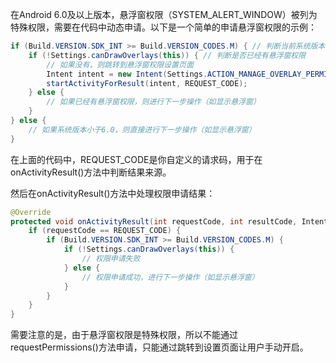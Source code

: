 在Android 6.0及以上版本，悬浮窗权限（SYSTEM_ALERT_WINDOW）被列为特殊权限，需要在代码中动态申请。以下是一个简单的申请悬浮窗权限的示例：

```java
if (Build.VERSION.SDK_INT >= Build.VERSION_CODES.M) { // 判断当前系统版本是否大于等于6.0
    if (!Settings.canDrawOverlays(this)) { // 判断是否已经有悬浮窗权限
        // 如果没有，则跳转到悬浮窗权限设置页面
        Intent intent = new Intent(Settings.ACTION_MANAGE_OVERLAY_PERMISSION, Uri.parse("package:" + getPackageName()));
        startActivityForResult(intent, REQUEST_CODE);
    } else {
        // 如果已经有悬浮窗权限，则进行下一步操作（如显示悬浮窗）
    }
} else {
    // 如果系统版本小于6.0，则直接进行下一步操作（如显示悬浮窗）
}
```

在上面的代码中，REQUEST_CODE是你自定义的请求码，用于在onActivityResult()方法中判断结果来源。

然后在onActivityResult()方法中处理权限申请结果：

```java
@Override
protected void onActivityResult(int requestCode, int resultCode, Intent data) {
    if (requestCode == REQUEST_CODE) {
        if (Build.VERSION.SDK_INT >= Build.VERSION_CODES.M) {
            if (!Settings.canDrawOverlays(this)) {
                // 权限申请失败
            } else {
                // 权限申请成功，进行下一步操作（如显示悬浮窗）
            }
        }
    }
}
```

需要注意的是，由于悬浮窗权限是特殊权限，所以不能通过requestPermissions()方法申请，只能通过跳转到设置页面让用户手动开启。